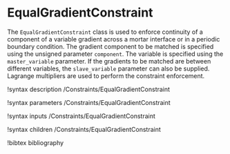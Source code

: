 # EqualGradientConstraint

The `EqualGradientConstraint` class is used to enforce continuity of a component
of a variable gradient across a mortar interface or in a periodic boundary
condition. The gradient component to be matched is specified using the unsigned
parameter `component`. The variable is specified using the `master_variable`
parameter. If the gradients to be matched are between different variables, the
`slave_variable` parameter can also be supplied. Lagrange multipliers are used
to perform the constraint enforcement.

!syntax description /Constraints/EqualGradientConstraint

!syntax parameters /Constraints/EqualGradientConstraint

!syntax inputs /Constraints/EqualGradientConstraint

!syntax children /Constraints/EqualGradientConstraint

!bibtex bibliography
